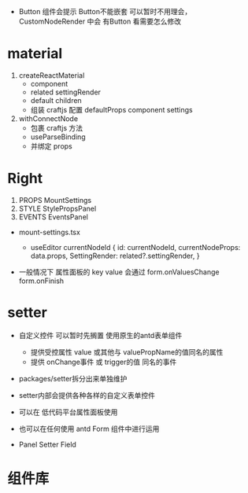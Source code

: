 * Button 组件会提示 Button不能嵌套 可以暂时不用理会， CustomNodeRender 中会 有Button 看需要怎么修改

# material
1. createReactMaterial 
    - component
    - related settingRender
    - default children
    - 组装 craftjs 配置   defaultProps  component  settings 
2. withConnectNode
    - 包裹 craftjs 方法
    - useParseBinding
    - 并绑定 props 


# Right 
1. PROPS  MountSettings
2. STYLE  StylePropsPanel
3. EVENTS EventsPanel


* mount-settings.tsx
    - useEditor currentNodeId  {
        id: currentNodeId,
        currentNodeProps: data.props,
        SettingRender: related?.settingRender,
      }

* 一般情况下 属性面板的 key value 会通过  form.onValuesChange  form.onFinish
# setter

* 自定义控件  可以暂时先搁置 使用原生的antd表单组件
    - 提供受控属性 value 或其他与 valuePropName的值同名的属性
    - 提供 onChange事件 或 trigger的值 同名的事件

* packages/setter拆分出来单独维护
* setter内部会提供各种各样的自定义表单控件
* 可以在 低代码平台属性面板使用 
* 也可以在任何使用 antd Form 组件中进行运用
* Panel Setter Field

# 组件库

